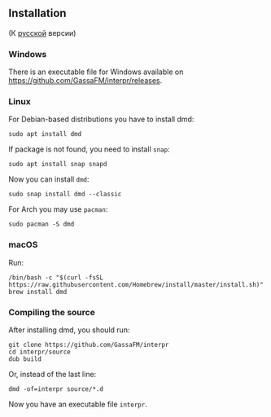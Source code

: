 ## Installation

(К [русской](install.ru.md) версии)

### Windows

There is an executable file for Windows available on https://github.com/GassaFM/interpr/releases.

### Linux

For Debian-based distributions you have to install dmd: 
```
sudo apt install dmd
```
If package is not found, you need to install `snap`:
```
sudo apt install snap snapd
```
Now you can install `dmd`:
```
sudo snap install dmd --classic
```
For Arch you may use `pacman`:
```
sudo pacman -S dmd
```

### macOS

Run:
```
/bin/bash -c "$(curl -fsSL https://raw.githubusercontent.com/Homebrew/install/master/install.sh)"
brew install dmd
```

### Compiling the source

After installing dmd, you should run:
```
git clone https://github.com/GassaFM/interpr
cd interpr/source
dub build
```
Or, instead of the last line:
```
dmd -of=interpr source/*.d
```
Now you have an executable file `interpr`.
